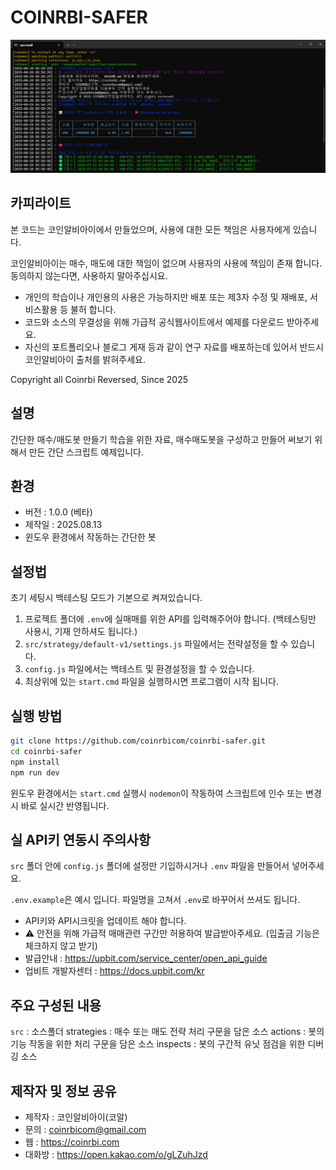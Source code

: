 # COINRBI-SAFER

![코인알비아이 세이퍼 미리보기](preview.png)

## 카피라이트

본 코드는 코인알비아이에서 만들었으며, 사용에 대한 모든 책임은 사용자에게 있습니다.

코인알비아이는 매수, 매도에 대한 책임이 없으며 사용자의 사용에 책임이 존재 합니다. 동의하지 않는다면, 사용하지 말아주십시요.

- 개인의 학습이나 개인용의 사용은 가능하지만 배포 또는 제3자 수정 및 재배포, 서비스활용 등 불허 합니다.
- 코드와 소스의 무결성을 위해 가급적 공식웹사이트에서 예제를 다운로드 받아주세요.
- 자신의 포트폴리오나 블로그 게재 등과 같이 연구 자료를 배포하는데 있어서 반드시 코인알비아이 출처를 밝혀주세요.

Copyright all Coinrbi Reversed, Since 2025

## 설명

간단한 매수/매도봇 만들기 학습을 위한 자료, 매수매도봇을 구성하고 만들어 써보기 위해서 만든 간단 스크립트 예제입니다.

## 환경

- 버전 : 1.0.0 (베타)
- 제작일 : 2025.08.13
- 윈도우 환경에서 작동하는 간단한 봇

## 설정법

초기 세팅시 백테스팅 모드가 기본으로 켜져있습니다.

1. 프로젝트 폴더에 `.env`에 실매매를 위한 API를 입력해주어야 합니다. (백테스팅만 사용시, 기재 안하셔도 됩니다.)
2. `src/strategy/default-v1/settings.js` 파일에서는 전략설정을 할 수 있습니다.
3. `config.js` 파일에서는 백테스트 및 환경설정을 할 수 있습니다.
4. 최상위에 있는 `start.cmd` 파일을 실행하시면 프로그램이 시작 됩니다.

## 실행 방법

```bash
git clone https://github.com/coinrbicom/coinrbi-safer.git
cd coinrbi-safer
npm install
npm run dev
```

윈도우 환경에서는 `start.cmd` 실행시 `nodemon`이 작동하여 스크립트에 인수 또는 변경시 바로 실시간 반영됩니다.

## 실 API키 연동시 주의사항

`src` 폴더 안에 `config.js` 폴더에 설정만 기입하시거나 `.env` 파일을 만들어서 넣어주세요.

`.env.example`은 예시 입니다. 파일명을 고쳐서 `.env`로 바꾸어서 쓰셔도 됩니다.

- API키와 API시크릿을 업데이트 해야 합니다.
- ⚠️ 안전을 위해 가급적 매매관련 구간만 허용하여 발급받아주세요. (입출금 기능은 체크하지 않고 받기)
- 발급안내 : https://upbit.com/service_center/open_api_guide
- 업비트 개발자센터 : https://docs.upbit.com/kr

## 주요 구성된 내용

`src` : 소스폴더
  strategies : 매수 또는 매도 전략 처리 구문을 담은 소스
  actions : 봇의 기능 작동을 위한 처리 구문을 담은 소스
  inspects : 봇의 구간적 유닛 점검을 위한 디버깅 소스

## 제작자 및 정보 공유

- 제작자 : 코인알비아이(코알)
- 문의 : coinrbicom@gmail.com
- 웹 : https://coinrbi.com
- 대화방 : https://open.kakao.com/o/gLZuhJzd
